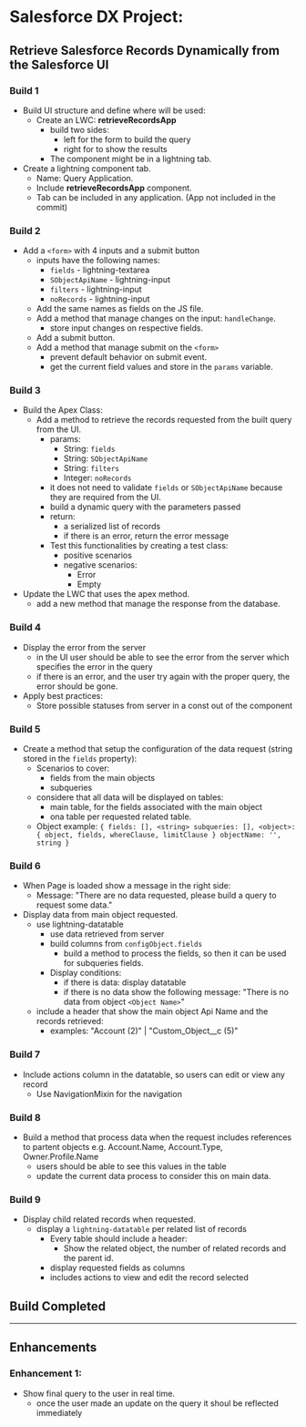 # Salesforce DX Project:
## Retrieve Salesforce Records Dynamically from the Salesforce UI

### Build 1
- Build UI structure and define where will be used:
    - Create an LWC: **retrieveRecordsApp**
        - build two sides:
            - left for the form to build the query
            - right for to show the results
        - The component might be in a lightning tab.
- Create a lightning component tab.
    - Name: Query Application.
    - Include **retrieveRecordsApp** component.
    - Tab can be included in any application. (App not included in the commit)

### Build 2
- Add a `<form>` with 4 inputs and a submit button
    - inputs have the following names:
        - `fields` - lightning-textarea
        - `SObjectApiName` - lightning-input
        - `filters` - lightning-input
        - `noRecords` - lightning-input
    - Add the same names as fields on the JS file.
    - Add a method that manage changes on the input: `handleChange`.
        - store input changes on respective fields.
    - Add a submit button.
    - Add a method that manage submit on the `<form>`
        - prevent default behavior on submit event.
        - get the current field values and store in the `params` variable.

### Build 3
- Build the Apex Class:
    - Add a method to retrieve the records requested from the built query from the UI.
        - params:
            - String: `fields`
            - String: `SObjectApiName`
            - String: `filters`
            - Integer: `noRecords`
        - it does not need to validate `fields` or `SObjectApiName` because they are required from the UI.
        - build a dynamic query with the parameters passed
        - return:
            - a serialized list of records
            - if there is an error, return the error message
        - Test this functionalities by creating a test class:
            - positive scenarios
            - negative scenarios:
                - Error
                - Empty
- Update the LWC that uses the apex method.
    - add a new method that manage the response from the database.

### Build 4
- Display the error from the server
    - in the UI user should be able to see the error from the server which specifies the error in the query
    - if there is an error, and the user try again with the proper query, the error should be gone.
- Apply best practices:
    - Store possible statuses from server in a const out of the component

### Build 5
- Create a method that setup the configuration of the data request (string stored in the `fields` property):
    - Scenarios to cover:
        - fields from the main objects
        - subqueries
    - considere that all data will be displayed on tables:
        - main table, for the fields associated with the main object
        - ona table per requested related table.
    - Object example:
        `
            {
                fields: [], <string>
                subqueries: [], <object>:
                    { object, fields, whereClause, limitClause }
                objectName: '', string
            }
        `

### Build 6
- When Page is loaded show a message in the right side:
    - Message: "There are no data requested, please build a query to request some data."
- Display data from main object requested.
    - use lightning-datatable
        - use data retrieved from server
        - build columns from `configObject.fields`
            - build a method to process the fields, so then it can be used for subqueries fields.
        - Display conditions:
            - if there is data: display datatable
            - if there is no data show the following message: "There is no data from object `<Object Name>`"
    - include a header that show the main object Api Name and the records retrieved:
        - examples: "Account (2)" | "Custom_Object__c (5)"

### Build 7
- Include actions column in the datatable, so users can edit or view any record
    - Use NavigationMixin for the navigation

### Build 8
- Build a method that process data when the request includes references to partent objects e.g. Account.Name, Account.Type, Owner.Profile.Name
    - users should be able to see this values in the table
    - update the current data process to consider this on main data.

### Build 9
- Display child related records when requested.
    - display a `lightning-datatable` per related list of records
        - Every table should include a header:
            - Show the related object, the number of related records and the parent id.
        - display requested fields as columns
        - includes actions to view and edit the record selected

## Build Completed
---------------------------------------------------------------------------

## Enhancements

### Enhancement 1:
- Show final query to the user in real time.
    - once the user made an update on the query it shoul be reflected immediately
